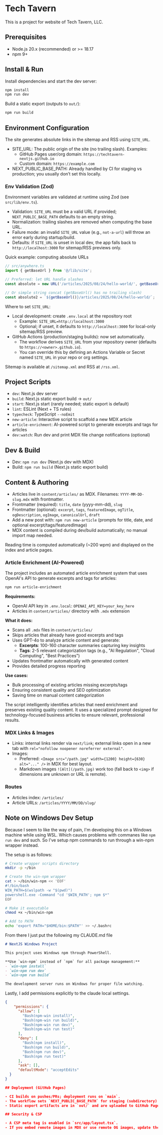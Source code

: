 # Tech Tavern

This is a project for website of Tech Tavern, LLC.

## Prerequisites

- Node.js 20.x (recommended) or >= 18.17
- npm 9+

## Install & Run

Install dependencies and start the dev server:

```bash
npm install
npm run dev
```

Build a static export (outputs to `out/`):

```bash
npm run build
```

## Environment Configuration

The site generates absolute links in the sitemap and RSS using `SITE_URL`.

- SITE_URL: The public origin of the site (no trailing slash). Examples:
  - GitHub Pages user/org domain: `https://techtavern-nextjs.github.io`
  - Custom domain: `https://example.com`
- NEXT_PUBLIC_BASE_PATH: Already handled by CI for staging vs production; you usually don’t set this locally.

### Env Validation (Zod)

Environment variables are validated at runtime using Zod (see `src/lib/env.ts`).

- Validation: `SITE_URL` must be a valid URL if provided; `NEXT_PUBLIC_BASE_PATH` defaults to an empty string.
- Normalization: trailing slashes are removed when computing the base URL.
- Failure mode: an invalid `SITE_URL` value (e.g., `not-a-url`) will throw an error early during startup/build.
- Defaults: if `SITE_URL` is unset in local dev, the app falls back to `http://localhost:3000` for sitemap/RSS previews only.

Quick example: computing absolute URLs

```ts
// src/anywhere.ts
import { getBaseUrl } from '@/lib/site';

// Preferred: let URL handle slashes
const absolute = new URL('/articles/2025/08/24/hello-world/', getBaseUrl()).toString();

// Or simple string concat (getBaseUrl() has no trailing slash)
const absolute2 = `${getBaseUrl()}/articles/2025/08/24/hello-world/`;
```

Where to set `SITE_URL`:
- Local development: create `.env.local` at the repository root
  - Example: `SITE_URL=http://localhost:3000`
  - Optional; if unset, it defaults to `http://localhost:3000` for local-only sitemap/RSS preview.
- GitHub Actions (production/staging builds): now set automatically.
  - The workflow derives `SITE_URL` from your repository owner (defaults to `https://<owner>.github.io`).
  - You can override this by defining an Actions Variable or Secret named `SITE_URL` in your repo or org settings.

Sitemap is available at `/sitemap.xml` and RSS at `/rss.xml`.

## Project Scripts

- `dev`: Next.js dev server
- `build`: Next.js static export build → `out/`
- `start`: Next.js start (rarely needed; static export is default)
- `lint`: ESLint (Next + TS rules)
- `typecheck`: TypeScript `--noEmit`
- `new-article`: Interactive script to scaffold a new MDX article
- `article-enrichment`: AI-powered script to generate excerpts and tags for articles
- `dev:watch`: Run dev and print MDX file change notifications (optional)

## Dev & Build

- Dev: `npm run dev` (Next.js dev with MDX)
- Build: `npm run build` (Next.js static export build)

## Content & Authoring

- Articles live in `content/articles/` as MDX. Filenames: `YYYY-MM-DD-slug.mdx` with frontmatter.
- Frontmatter (required): `title`, `date` (yyyy-mm-dd), `slug`
- Frontmatter (optional): `excerpt`, `tags`, `featuredImage`, `ogTitle`, `ogDescription`, `ogImage`, `canonicalUrl`, `draft`
- Add a new post with: `npm run new-article` (prompts for title, date, and optional excerpt/tags/featuredImage)
- MDX content is compiled during dev/build automatically; no manual import map needed.

Reading time is computed automatically (~200 wpm) and displayed on the index and article pages.

### Article Enrichment (AI-Powered)

The project includes an automated article enrichment system that uses OpenAI's API to generate excerpts and tags for articles:

```bash
npm run article-enrichment
```

**Requirements:**
- OpenAI API key in `.env.local`: `OPENAI_API_KEY=your_key_here`
- Articles in `content/articles/` directory with `.mdx` extension

**What it does:**
- Scans all `.mdx` files in `content/articles/`
- Skips articles that already have good excerpts and tags
- Uses GPT-4o to analyze article content and generate:
  - **Excerpts**: 100-160 character summaries capturing key insights
  - **Tags**: 2-5 relevant categorization tags (e.g., "AI Regulation", "Cloud Computing", "Best Practices")
- Updates frontmatter automatically with generated content
- Provides detailed progress reporting

**Use cases:**
- Bulk processing of existing articles missing excerpts/tags
- Ensuring consistent quality and SEO optimization
- Saving time on manual content categorization

The script intelligently identifies articles that need enrichment and preserves existing quality content. It uses a specialized prompt designed for technology-focused business articles to ensure relevant, professional results.

### MDX Links & Images

- Links: internal links render via `next/link`; external links open in a new tab with `rel="nofollow noopener noreferrer external"`.
- Images:
  - Preferred: `<Image src="/path.jpg" width={1200} height={630} alt="..." />` in MDX for best layout.
  - Markdown images `![Alt](/path.jpg)` work too (fall back to `<img>` if dimensions are unknown or URL is remote).

### Routes

- Articles index: `/articles/`
- Article URLs: `/articles/YYYY/MM/DD/slug/`

## Note on Windows Dev Setup

Because I seem to like the way of pain, I'm developing this on a Windows machine while using WSL.
Which causes problems with commanes like `npm run dev` and such.  So I've setup npm commands to
run through a win-npm wrapper instead.

The setup is as follows:

```bash
# Create wrapper scripts directory
mkdir -p ~/bin

# Create the win-npm wrapper
cat > ~/bin/win-npm << 'EOF'
#!/bin/bash
WIN_PATH=$(wslpath -w "$(pwd)")
powershell.exe -Command "cd '$WIN_PATH'; npm $*"
EOF

# Make it executable
chmod +x ~/bin/win-npm

# Add to PATH
echo 'export PATH="$HOME/bin:$PATH"' >> ~/.bashrc
```

From there I just put the following my CLAUDE.md file

```markdown
# NextJS Windows Project

This project uses Windows npm through PowerShell. 

**Use `win-npm` instead of `npm` for all package management:**
- `win-npm install`
- `win-npm run dev` 
- `win-npm run build`

The development server runs on Windows for proper file watching.
```

Lastly, I add permissions explicitly to the claude local settings.

```json
{
    "permissions": {
      "allow": [
        "Bash(npm-win install)",
        "Bash(npm-win run build)",
        "Bash(npm-win run dev)",
        "Bash(npm-win run test)"
      ],
      "deny": [
        "Bash(npm install)",
        "Bash(npm run build)",
        "Bash(npm run dev)",
        "Bash(npm run test)"
      ],
      "ask": [],
      "defaultMode": "acceptEdits"
  }
}

## Deployment (GitHub Pages)

- CI builds on pushes/PRs; deployment runs on `main`.
- The workflow sets `NEXT_PUBLIC_BASE_PATH` for staging (subdirectory) vs production (root) and derives `SITE_URL` automatically. You can override `SITE_URL` via an Actions Variable/Secret.
- Static export artifacts are in `out/` and are uploaded to GitHub Pages by the workflow.

## Security & CSP

- A CSP meta tag is enabled in `src/app/layout.tsx`.
- If you embed remote images in MDX or use remote OG images, update the policy to include `img-src 'self' data: https:` or specify an allowlist of domains.
```
